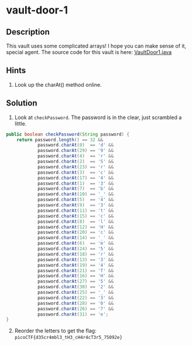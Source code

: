 # vault-door-1
## Description
This vault uses some complicated arrays! I hope you can make sense of it, special agent. The source code for this vault is here: [VaultDoor1.java](VaultDoor1.java)
## Hints
1. Look up the charAt() method online.
## Solution
1. Look at `checkPassword`. The password is in the clear, just scrambled a little.
```java
public boolean checkPassword(String password) {
	return password.length() == 32 &&
			password.charAt(0)  == 'd' &&
			password.charAt(29) == '9' &&
			password.charAt(4)  == 'r' &&
			password.charAt(2)  == '5' &&
			password.charAt(23) == 'r' &&
			password.charAt(3)  == 'c' &&
			password.charAt(17) == '4' &&
			password.charAt(1)  == '3' &&
			password.charAt(7)  == 'b' &&
			password.charAt(10) == '_' &&
			password.charAt(5)  == '4' &&
			password.charAt(9)  == '3' &&
			password.charAt(11) == 't' &&
			password.charAt(15) == 'c' &&
			password.charAt(8)  == 'l' &&
			password.charAt(12) == 'H' &&
			password.charAt(20) == 'c' &&
			password.charAt(14) == '_' &&
			password.charAt(6)  == 'm' &&
			password.charAt(24) == '5' &&
			password.charAt(18) == 'r' &&
			password.charAt(13) == '3' &&
			password.charAt(19) == '4' &&
			password.charAt(21) == 'T' &&
			password.charAt(16) == 'H' &&
			password.charAt(27) == '5' &&
			password.charAt(30) == '2' &&
			password.charAt(25) == '_' &&
			password.charAt(22) == '3' &&
			password.charAt(28) == '0' &&
			password.charAt(26) == '7' &&
			password.charAt(31) == 'e';
}
```
2. Reorder the letters to get the flag: `picoCTF{d35cr4mbl3_tH3_cH4r4cT3r5_75092e}`
